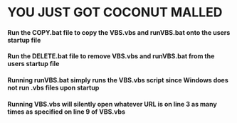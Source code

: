 # YOU JUST GOT COCONUT MALLED

#### Run the COPY.bat file to copy the VBS.vbs and runVBS.bat onto the users startup file
#### Run the DELETE.bat file to remove VBS.vbs and runVBS.bat from the users startup file

#### Running runVBS.bat simply runs the VBS.vbs script since Windows does not run .vbs files upon startup
#### Running VBS.vbs will silently open whatever URL is on line 3 as many times as specified on line 9 of VBS.vbs
